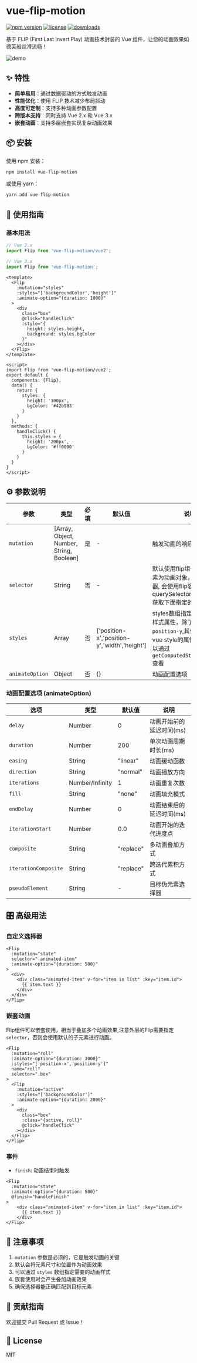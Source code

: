 # vue-flip-motion

[![npm version](https://img.shields.io/npm/v/vue-flip-motion)](https://www.npmjs.com/package/vue-flip-motion)
[![license](https://img.shields.io/npm/l/vue-flip-motion)](https://github.com/your-repo/vue-flip-motion/blob/main/LICENSE)
[![downloads](https://img.shields.io/npm/dm/vue-flip-motion)](https://www.npmjs.com/package/vue-flip-motion)

基于 FLIP (First Last Invert Play) 动画技术封装的 Vue 组件，让您的动画效果如德芙般丝滑流畅！

![demo](https://raw.githubusercontent.com/qianyuanjia/vue-flip-motion/refs/heads/main/src/assets/demo1.gif)

## ✨ 特性

- **简单易用**：通过数据驱动的方式触发动画
- **性能优化**：使用 FLIP 技术减少布局抖动
- **高度可定制**：支持多种动画参数配置
- **跨版本支持**：同时支持 Vue 2.x 和 Vue 3.x
- **嵌套动画**：支持多层嵌套实现复杂动画效果

## 📦 安装

使用 npm 安装：

```bash
npm install vue-flip-motion
```

或使用 yarn：

```bash
yarn add vue-flip-motion
```

## 🔨 使用指南

### 基本用法

```js
// Vue 2.x
import Flip from 'vue-flip-motion/vue2';

// Vue 3.x
import Flip from 'vue-flip-motion';
```

```vue
<template>
  <Flip 
    :mutation="styles" 
    :styles="['backgroundColor','height']" 
    :animate-option="{duration: 1000}"
  >
    <div 
      class="box" 
      @click="handleClick" 
      :style="{
        height: styles.height,
        background: styles.bgColor
      }"
    ></div>
  </Flip>
</template>

<script>
import Flip from 'vue-flip-motion/vue2';
export default {
  components: {Flip},
  data() {
    return {
      styles: {
        height: '100px',
        bgColor: '#42b983'
      }
    }
  },
  methods: {
    handleClick() {
      this.styles = {
        height: '200px',
        bgColor: '#ff0000'
      }
    }
  }
}
</script>
```

## ⚙️ 参数说明

| 参数 | 类型 | 必填 | 默认值 | 说明 |
|------|------|------|--------|------|
| `mutation` | [Array, Object, Number, String, Boolean] | 是 | - | 触发动画的响应式数据 |
| `selector` | String | 否 | - | 默认使用flip组件的直接子元素为动画对象，自定义选择器, 会使用flip容器的querySelectorAll(`selector`)获取下面指定的元素。 |
| `styles` | Array | 否 | ['position-x','position-y','width','height'] | styles数组指定参与动画的样式属性，除了`position-x, position-y`,其他样式属性和vue style的属性名类同，可以通过`getComputedStyle(element)`查看 |
| `animateOption` | Object | 否 | {} | 动画配置选项（详见下方） |

### 动画配置选项 (animateOption)

| 选项 | 类型 | 默认值 | 说明 |
|------|------|--------|------|
| `delay` | Number | 0 | 动画开始前的延迟时间(ms) |
| `duration` | Number | 200 | 单次动画周期时长(ms) |
| `easing` | String | "linear" | 动画缓动函数 |
| `direction` | String | "normal" | 动画播放方向 |
| `iterations` | Number/Infinity | 1 | 动画重复次数 |
| `fill` | String | "none" | 动画填充模式 |
| `endDelay` | Number | 0 | 动画结束后的延迟时间(ms) |
| `iterationStart` | Number | 0.0 | 动画开始的迭代进度点 |
| `composite` | String | "replace" | 多动画叠加方式 |
| `iterationComposite` | String | "replace" | 跨迭代累积方式 |
| `pseudoElement` | String | - | 目标伪元素选择器 |

## 🎛 高级用法

### 自定义选择器

```vue
<Flip 
  :mutation="state" 
  selector=".animated-item"
  :animate-option="{duration: 500}"
>
  <div>
    <div class="animated-item" v-for="item in list" :key="item.id">
      {{ item.text }}
    </div>
  </div>
</Flip>
```

### 嵌套动画

Flip组件可以嵌套使用，相当于叠加多个动画效果,注意外层的Flip需要指定`selector`，否则会使用默认的子元素进行动画。

```vue
<Flip 
  :mutation="roll" 
  :animate-option="{duration: 3000}" 
  :styles="['position-x','position-y']" 
  name="roll"
  selector=".box"
>
  <Flip 
    :mutation="active" 
    :styles="['backgroundColor']" 
    :animate-option="{duration: 2000}"
  >
    <div 
      class="box" 
      :class="{active, roll}" 
      @click="handleClick"
    ></div>
  </Flip>
</Flip>
```

### 事件
- `finish`: 动画结束时触发
```vue
<Flip 
  :mutation="state" 
  :animate-option="{duration: 500}"
  @finish="handleFinish"
>
    <div class="animated-item" v-for="item in list" :key="item.id">
      {{ item.text }}
    </div>
</Flip>
```

## 📝 注意事项

1. `mutation` 参数是必须的，它是触发动画的关键
2. 默认会将元素尺寸和位置作为动画效果
3. 可以通过 `styles` 数组指定需要的动画样式
4. 嵌套使用时会产生叠加动画效果
5. 确保选择器能正确匹配到目标元素

## 🤝 贡献指南

欢迎提交 Pull Request 或 Issue！

## 📄 License

MIT